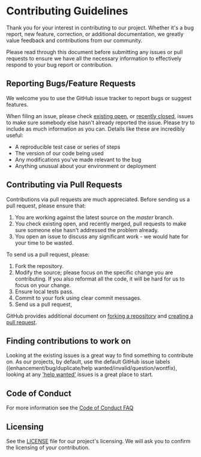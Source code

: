# Contributing Guidelines

Thank you for your interest in contributing to our project. Whether it's a bug report, new feature, correction, or additional 
documentation, we greatly value feedback and contributions from our community.

Please read through this document before submitting any issues or pull requests to ensure we have all the necessary 
information to effectively respond to your bug report or contribution.


## Reporting Bugs/Feature Requests

We welcome you to use the GitHub issue tracker to report bugs or suggest features.

When filing an issue, please check [existing open](https://github.com/kodeflap/Algo_Guide/issues), or [recently closed](https://github.com/kodeflap/Algo_Guide/issues?q=is%3Aissue+is%3Aclosed), issues to make sure somebody else hasn't already 
reported the issue. Please try to include as much information as you can. Details like these are incredibly useful:

* A reproducible test case or series of steps
* The version of our code being used
* Any modifications you've made relevant to the bug
* Anything unusual about your environment or deployment


## Contributing via Pull Requests
Contributions via pull requests are much appreciated. Before sending us a pull request, please ensure that:

1. You are working against the latest source on the *master* branch.
2. You check existing open, and recently merged, pull requests to make sure someone else hasn't addressed the problem already.
3. You open an issue to discuss any significant work - we would hate for your time to be wasted.

To send us a pull request, please:

1. Fork the repository.
2. Modify the source; please focus on the specific change you are contributing. If you also reformat all the code, it will be hard for us to focus on your change.
3. Ensure local tests pass.
4. Commit to your fork using clear commit messages.
5. Send us a pull request,

GitHub provides additional document on [forking a repository](https://help.github.com/articles/fork-a-repo/) and 
[creating a pull request](https://github.blog/2015-01-21-how-to-write-the-perfect-pull-request/).

## Finding contributions to work on
Looking at the existing issues is a great way to find something to contribute on. As our projects, by default, use the default GitHub issue labels ((enhancement/bug/duplicate/help wanted/invalid/question/wontfix), looking at any ['help wanted'](https://github.com/amzn/drs-sample-android-app/labels/help%20wanted) issues is a great place to start. 


## Code of Conduct
For more information see the [Code of Conduct FAQ](https://github.com/kodeflap/Algo_Guide/blob/master/CODE_OF_CONDUCT.md) 

## Licensing

See the [LICENSE](https://github.com/kodeflap/Algo_Guide/blob/master/LICENSE) file for our project's licensing. We will ask you to confirm the licensing of your contribution.
